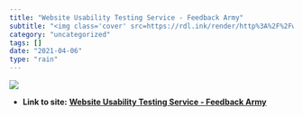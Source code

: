 ```yaml
---
title: "Website Usability Testing Service - Feedback Army"
subtitle: "<img class='cover' src=https://rdl.ink/render/http%3A%2F%2Fwww.feedbackarmy.com>"
category: "uncategorized"
tags: []
date: "2021-04-06"
type: "rain"
---
```

<img class="cover" src=https://rdl.ink/render/http%3A%2F%2Fwww.feedbackarmy.com>


* **Link to site:** **[Website Usability Testing Service - Feedback Army](http://www.feedbackarmy.com)**